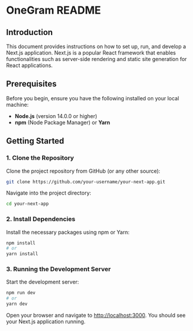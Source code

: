 # OneGram README

## Introduction

This document provides instructions on how to set up, run, and develop a Next.js application. Next.js is a popular React framework that enables functionalities such as server-side rendering and static site generation for React applications.

## Prerequisites

Before you begin, ensure you have the following installed on your local machine:

- **Node.js** (version 14.0.0 or higher)
- **npm** (Node Package Manager) or **Yarn**

## Getting Started

### 1. Clone the Repository

Clone the project repository from GitHub (or any other source):

```bash
git clone https://github.com/your-username/your-next-app.git
```

Navigate into the project directory:

```bash
cd your-next-app
```

### 2. Install Dependencies

Install the necessary packages using npm or Yarn:

```bash
npm install
# or
yarn install
```

### 3. Running the Development Server

Start the development server:

```bash
npm run dev
# or
yarn dev
```

Open your browser and navigate to [http://localhost:3000](http://localhost:3000). You should see your Next.js application running.
